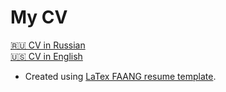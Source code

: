 # My CV

[🇷🇺 CV in Russian](CV_rus.pdf) <br />
[🇺🇸 CV in English](CV_eng.pdf)

* Created using [LaTex FAANG resume template](https://ru.overleaf.com/latex/templates/faangpath-simple-template/npsfpdqnxmbc).